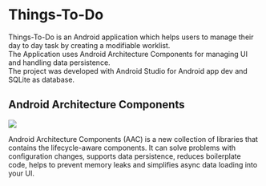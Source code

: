# Things-To-Do
Things-To-Do is an Android application which helps users to manage their day to day task by creating a modifiable worklist.<br /> 
The Application uses Android Architecture Components for managing UI and handling data persistence. <br/>
The project was developed with Android Studio for Android app dev and SQLite as database.

## Android Architecture Components
![](https://cdn-images-1.medium.com/max/800/1*WVdFMYmEoCdXniy7ulDe5g.png)




Android Architecture Components (AAC) is a new collection of libraries that contains the lifecycle-aware components. It can solve problems with configuration changes, supports data persistence, reduces boilerplate code, helps to prevent memory leaks and simplifies async data loading into your UI.
